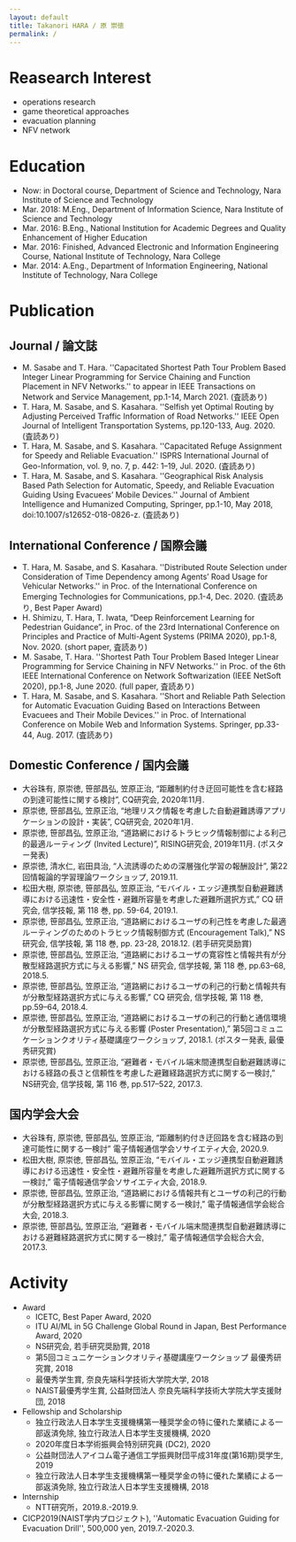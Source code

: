```yaml
---
layout: default
title: Takanori HARA / 原 崇徳
permalink: /
---
```


# Reasearch Interest

* operations research
* game theoretical approaches
* evacuation planning
* NFV network

# Education

* Now: in Doctoral course, Department of Science and Technology, Nara Institute of Science and Technology
* Mar. 2018: M.Eng., Department of Information Science, Nara Institute of Science and Technology
* Mar. 2016: B.Eng., National Institution for Academic Degrees and Quality Enhancement of Higher Education
* Mar. 2016: Finished, Advanced Electronic and Information Engineering Course, National Institute of Technology, Nara College
* Mar. 2014: A.Eng., Department of Information Engineering, National Institute of Technology, Nara College

# Publication

## Journal / 論文誌

- M. Sasabe and T. Hara. ''Capacitated Shortest Path Tour Problem Based Integer Linear Programming for Service Chaining and Function Placement in NFV Networks.'' to appear in IEEE Transactions on Network and Service Management, pp.1-14, March 2021. (査読あり)
- T. Hara, M. Sasabe, and S. Kasahara. ''Selfish yet Optimal Routing by Adjusting Perceived Traffic Information of Road Networks.'' IEEE Open Journal of Intelligent Transportation Systems, pp.120-133, Aug. 2020. (査読あり)
- T. Hara, M. Sasabe, and S. Kasahara. ''Capacitated Refuge Assignment for Speedy and Reliable Evacuation.'' ISPRS International Journal of Geo-Information, vol. 9, no. 7, p. 442: 1–19, Jul. 2020. (査読あり)
- T. Hara, M. Sasabe, and S. Kasahara. ''Geographical Risk Analysis Based Path Selection for Automatic, Speedy, and Reliable Evacuation Guiding Using Evacuees’ Mobile Devices.'' Journal of Ambient Intelligence and Humanized Computing, Springer, pp.1-10, May 2018, doi:10.1007/s12652-018-0826-z. (査読あり)

## International Conference / 国際会議

- T. Hara, M. Sasabe, and S. Kasahara. ''Distributed Route Selection under Consideration of Time Dependency among Agents’ Road Usage for Vehicular Networks.'' in Proc. of the International Conference on Emerging Technologies for Communications, pp.1-4, Dec. 2020. (査読あり, Best Paper Award)
- H. Shimizu, T. Hara, T. Iwata, “Deep Reinforcement Learning for Pedestrian Guidance”, in Proc. of the 23rd International Conference on Principles and Practice of Multi-Agent Systems (PRIMA 2020), pp.1-8, Nov. 2020. (short paper, 査読あり)
- M. Sasabe, T. Hara. ''Shortest Path Tour Problem Based Integer Linear Programming for Service Chaining in NFV Networks.'' in Proc. of the 6th IEEE International Conference on Network Softwarization (IEEE NetSoft 2020), pp.1-8, June 2020. (full paper, 査読あり)
- T. Hara, M. Sasabe, and S. Kasahara. ''Short and Reliable Path Selection for Automatic Evacuation Guiding Based on Interactions Between Evacuees and Their Mobile Devices.'' in Proc. of International Conference on Mobile Web and Information Systems. Springer, pp.33-44, Aug. 2017. (査読あり)

## Domestic Conference / 国内会議

- 大谷珠有, 原崇徳, 笹部昌弘, 笠原正治, “距離制約付き迂回可能性を含む経路の到達可能性に関する検討”, CQ研究会, 2020年11月.
- 原崇徳, 笹部昌弘, 笠原正治, “地理リスク情報を考慮した自動避難誘導アプリケーションの設計・実装”, CQ研究会, 2020年1月.
- 原崇徳, 笹部昌弘, 笠原正治, “道路網におけるトラヒック情報制御による利己的最適ルーティング (Invited Lecture)”, RISING研究会, 2019年11月. (ポスター発表)
- 原崇徳, 清水仁, 岩田具治, “人流誘導のための深層強化学習の報酬設計”, 第22回情報論的学習理論ワークショップ, 2019.11.
- 松田大樹, 原崇徳, 笹部昌弘, 笠原正治, “モバイル・エッジ連携型自動避難誘導における迅速性・安全性・避難所容量を考慮した避難所選択方式,” CQ 研究会, 信学技報, 第 118 巻, pp. 59-64, 2019.1.
- 原崇徳, 笹部昌弘, 笠原正治, “道路網におけるユーザの利己性を考慮した最適ルーティングのためのトラヒック情報制御方式 (Encouragement Talk),” NS 研究会, 信学技報, 第 118 巻, pp. 23-28, 2018.12. (若手研究奨励賞)
- 原崇徳, 笹部昌弘, 笠原正治, “道路網におけるユーザの寛容性と情報共有が分散型経路選択方式に与える影響,” NS 研究会, 信学技報, 第 118 巻, pp.63–68, 2018.5.
- 原崇徳, 笹部昌弘, 笠原正治, “道路網におけるユーザの利己的行動と情報共有が分散型経路選択方式に与える影響,” CQ 研究会, 信学技報, 第 118 巻, pp.59–64, 2018.4.
- 原崇徳, 笹部昌弘, 笠原正治, “道路網におけるユーザの利己的行動と通信環境が分散型経路選択方式に与える影響 (Poster Presentation),” 第5回コミュニケーションクオリティ基礎講座ワークショップ, 2018.1. (ポスター発表, 最優秀研究賞)
- 原崇徳, 笹部昌弘, 笠原正治, “避難者・モバイル端末間連携型自動避難誘導における経路の長さと信頼性を考慮した避難経路選択方式に関する一検討,” NS研究会, 信学技報, 第 116 巻, pp.517–522, 2017.3.

## 国内学会大会

- 大谷珠有, 原崇徳, 笹部昌弘, 笠原正治, “距離制約付き迂回路を含む経路の到達可能性に関する一検討” 電子情報通信学会ソサイエティ大会, 2020.9.
- 松田大樹, 原崇徳, 笹部昌弘, 笠原正治, “モバイル・エッジ連携型自動避難誘導における迅速性・安全性・避難所容量を考慮した避難所選択方式に関する一検討,” 電子情報通信学会ソサイエティ大会, 2018.9.
- 原崇徳, 笹部昌弘, 笠原正治, “道路網における情報共有とユーザの利己的行動が分散型経路選択方式に与える影響に関する一検討,” 電子情報通信学会総合大会, 2018.3.
- 原崇徳, 笹部昌弘, 笠原正治, “避難者・モバイル端末間連携型自動避難誘導における避難経路選択方式に関する一検討,” 電子情報通信学会総合大会, 2017.3.

# Activity

* Award
  - ICETC, Best Paper Award, 2020
  - ITU AI/ML in 5G Challenge Global Round in Japan, Best Performance Award, 2020
  - NS研究会, 若手研究奨励賞, 2018
  - 第5回コミュニケーションクオリティ基礎講座ワークショップ 最優秀研究賞, 2018
  - 最優秀学生賞, 奈良先端科学技術大学院大学, 2018
  - NAIST最優秀学生賞, 公益財団法人 奈良先端科学技術大学院大学支援財団, 2018
* Fellowship and Scholarship
  - 独立行政法人日本学生支援機構第一種奨学金の特に優れた業績による一部返済免除, 独立行政法人日本学生支援機構, 2020
  - 2020年度日本学術振興会特別研究員 (DC2), 2020
  - 公益財団法人アイコム電子通信工学振興財団平成31年度(第16期)奨学生, 2019
  - 独立行政法人日本学生支援機構第一種奨学金の特に優れた業績による一部返済免除, 独立行政法人日本学生支援機構, 2018
* Internship
  - NTT研究所，2019.8.-2019.9.
* CICP2019(NAIST学内プロジェクト), ''Automatic Evacuation Guiding for Evacuation Drill'', 500,000 yen, 2019.7.-2020.3.

<!-- * Business Contest -->
<!--   * 第1期神戸スタートアップオフィス企業支援プログラム 採択 [グループ] -->
<!--   * ICT ビジネス研究会主催のビジネスモデル発見&発表会·近畿大会 池田泉州銀行賞 [グループ] -->
